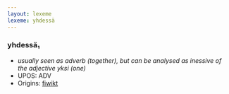 ```yaml
---
layout: lexeme
lexeme: yhdessä
---
```


###  yhdessä₁

* _usually seen as adverb (together), but can be analysed as inessive of the adjective *yksi* (one)_
* UPOS:  ADV
* Origins: [fiwikt](https://fi.wiktionary.org/wiki/yhdessä) 

